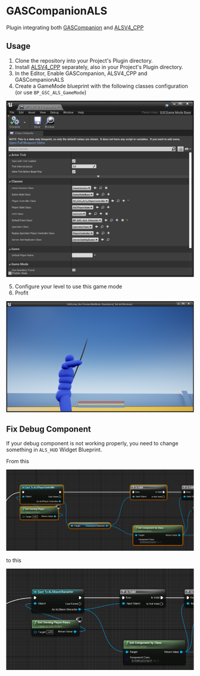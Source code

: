 # GASCompanionALS

Plugin integrating both [GASCompanion](https://gascompanion.github.io/) and [ALSV4_CPP](https://github.com/dyanikoglu/ALS-Community)

## Usage

1. Clone the repository into your Project's Plugin directory.
2. Install [ALSV4_CPP](https://github.com/dyanikoglu/ALS-Community) separately, also in your Project's Plugin directory.
3. In the Editor, Enable GASCompanion, ALSV4_CPP and GASCompanionALS
4. Create a GameMode blueprint with the following classes configuration (or use `BP_GSC_ALS_GameMode`)

![](gamemode.png)

5. Configure your level to use this game mode
6. Profit

![](pie.png)

## Fix Debug Component

If your debug component is not working properly, you need to change something in `ALS_HUD` Widget Blueprint.

From this

![](umg_als_hud.png)

to this

![](umg_als_hud_edited.png)